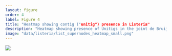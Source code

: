 ```yaml
---
layout: figure
order: 4
label: Figure 4
title: "Heatmap showing contig ("unitig") presence in Listeria"
description: "Heatmap showing presence of Unitigs in the joint de Bruijn graph of all 141 Listeria samples in the final analysis cluster. Unitigs present in all samples are not shown."
image: "data/listeria/list_supernodes_heatmap_small.png"
---
```

<img src="{{ site.baseurl }}/data/listeria/list_supernodes_heatmap_small.png">
